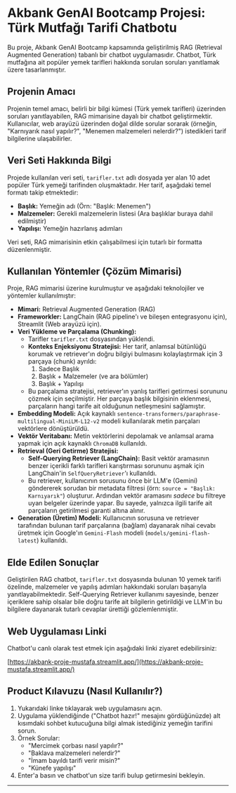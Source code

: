 # Akbank GenAI Bootcamp Projesi: Türk Mutfağı Tarifi Chatbotu

Bu proje, Akbank GenAI Bootcamp kapsamında geliştirilmiş RAG (Retrieval Augmented Generation) tabanlı bir chatbot uygulamasıdır. Chatbot, Türk mutfağına ait popüler yemek tarifleri hakkında sorulan soruları yanıtlamak üzere tasarlanmıştır.

## Projenin Amacı

Projenin temel amacı, belirli bir bilgi kümesi (Türk yemek tarifleri) üzerinden soruları yanıtlayabilen, RAG mimarisine dayalı bir chatbot geliştirmektir. Kullanıcılar, web arayüzü üzerinden doğal dilde sorular sorarak (örneğin, "Karnıyarık nasıl yapılır?", "Menemen malzemeleri nelerdir?") istedikleri tarif bilgilerine ulaşabilirler.

## Veri Seti Hakkında Bilgi

Projede kullanılan veri seti, `tarifler.txt` adlı dosyada yer alan 10 adet popüler Türk yemeği tarifinden oluşmaktadır. Her tarif, aşağıdaki temel formatı takip etmektedir:

* **Başlık:** Yemeğin adı (Örn: "Başlık: Menemen")
* **Malzemeler:** Gerekli malzemelerin listesi (Ara başlıklar buraya dahil edilmiştir)
* **Yapılışı:** Yemeğin hazırlanış adımları

Veri seti, RAG mimarisinin etkin çalışabilmesi için tutarlı bir formatta düzenlenmiştir.

## Kullanılan Yöntemler (Çözüm Mimarisi)

Proje, RAG mimarisi üzerine kurulmuştur ve aşağıdaki teknolojiler ve yöntemler kullanılmıştır:

* **Mimari:** Retrieval Augmented Generation (RAG)
* **Frameworkler:** LangChain (RAG pipeline'ı ve bileşen entegrasyonu için), Streamlit (Web arayüzü için).
* **Veri Yükleme ve Parçalama (Chunking):**
    * Tarifler `tarifler.txt` dosyasından yüklendi.
    * **Konteks Enjeksiyonu Stratejisi:** Her tarif, anlamsal bütünlüğü korumak ve retriever'ın doğru bilgiyi bulmasını kolaylaştırmak için 3 parçaya (chunk) ayrıldı:
        1.  Sadece Başlık
        2.  Başlık + Malzemeler (ve ara bölümler)
        3.  Başlık + Yapılışı
    * Bu parçalama stratejisi, retriever'ın yanlış tarifleri getirmesi sorununu çözmek için seçilmiştir. Her parçaya başlık bilgisinin eklenmesi, parçaların hangi tarife ait olduğunun netleşmesini sağlamıştır.
* **Embedding Modeli:** Açık kaynaklı `sentence-transformers/paraphrase-multilingual-MiniLM-L12-v2` modeli kullanılarak metin parçaları vektörlere dönüştürüldü.
* **Vektör Veritabanı:** Metin vektörlerini depolamak ve anlamsal arama yapmak için açık kaynaklı `ChromaDB` kullanıldı.
* **Retrieval (Geri Getirme) Stratejisi:**
    * **Self-Querying Retriever (LangChain):** Basit vektör aramasının benzer içerikli farklı tarifleri karıştırması sorununu aşmak için LangChain'in `SelfQueryRetriever`'ı kullanıldı.
    * Bu retriever, kullanıcının sorusunu önce bir LLM'e (Gemini) göndererek sorudan bir metadata filtresi (örn: `source = "Başlık: Karnıyarık"`) oluşturur. Ardından vektör aramasını *sadece* bu filtreye uyan belgeler üzerinde yapar. Bu sayede, yalnızca ilgili tarife ait parçaların getirilmesi garanti altına alınır.
* **Generation (Üretim) Modeli:** Kullanıcının sorusuna ve retriever tarafından bulunan tarif parçalarına (bağlam) dayanarak nihai cevabı üretmek için Google'ın `Gemini-Flash` modeli (`models/gemini-flash-latest`) kullanıldı.

## Elde Edilen Sonuçlar

Geliştirilen RAG chatbot, `tarifler.txt` dosyasında bulunan 10 yemek tarifi özelinde, malzemeler ve yapılış adımları hakkındaki soruları başarıyla yanıtlayabilmektedir. Self-Querying Retriever kullanımı sayesinde, benzer içeriklere sahip olsalar bile doğru tarife ait bilgilerin getirildiği ve LLM'in bu bilgilere dayanarak tutarlı cevaplar ürettiği gözlemlenmiştir.

## Web Uygulaması Linki

Chatbot'u canlı olarak test etmek için aşağıdaki linki ziyaret edebilirsiniz:

[https://akbank-proje-mustafa.streamlit.app/](https://akbank-proje-mustafa.streamlit.app/)

## Product Kılavuzu (Nasıl Kullanılır?)

1.  Yukarıdaki linke tıklayarak web uygulamasını açın.
2.  Uygulama yüklendiğinde ("Chatbot hazır!" mesajını gördüğünüzde) alt kısımdaki sohbet kutucuğuna bilgi almak istediğiniz yemeğin tarifini sorun.
3.  Örnek Sorular:
    * "Mercimek çorbası nasıl yapılır?"
    * "Baklava malzemeleri nelerdir?"
    * "İmam bayıldı tarifi verir misin?"
    * "Künefe yapılışı"
4.  Enter'a basın ve chatbot'un size tarifi bulup getirmesini bekleyin.

---
